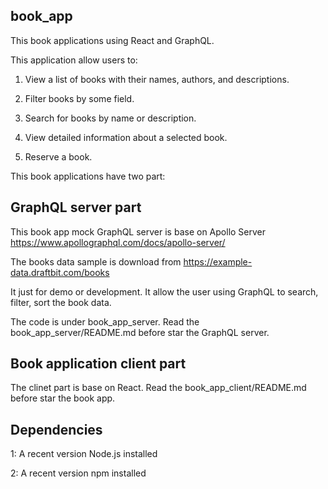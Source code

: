 ## book_app
This book applications using React and GraphQL.

This application  allow users to:

1. View a list of books with their names, authors, and descriptions.

2. Filter books by some field.

3. Search for books by name or description.

4. View detailed information about a selected book.

5. Reserve a book.

This book applications have two part:

## GraphQL server part
This book app mock GraphQL server is base on Apollo Server
https://www.apollographql.com/docs/apollo-server/

The books data sample is download from 
https://example-data.draftbit.com/books

It just for demo or development.
It allow the user using GraphQL to search, filter, sort the book data.

The code is under book_app_server.
Read the book_app_server/README.md before star the GraphQL server.

## Book application client part
The clinet part is base on React.
Read the book_app_client/README.md before star the book app.

## Dependencies
1: A recent version Node.js installed

2: A recent version npm installed

